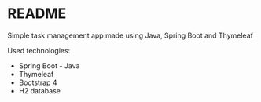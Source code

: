 # README #

Simple task management app made using Java, Spring Boot and Thymeleaf

Used technologies:
 - Spring Boot - Java
 - Thymeleaf
 - Bootstrap 4
 - H2 database

